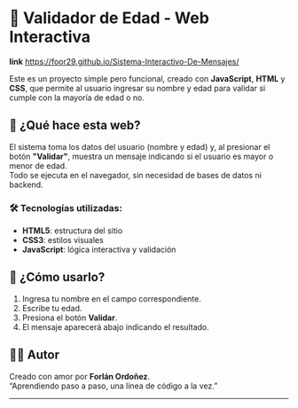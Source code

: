 # 🧠 Validador de Edad - Web Interactiva

**link** https://foor29.github.io/Sistema-Interactivo-De-Mensajes/

Este es un proyecto simple pero funcional, creado con **JavaScript**, **HTML** y **CSS**, que permite al usuario ingresar su nombre y edad para validar si cumple con la mayoría de edad o no.

## 🚀 ¿Qué hace esta web?

El sistema toma los datos del usuario (nombre y edad) y, al presionar el botón **"Validar"**, muestra un mensaje indicando si el usuario es mayor o menor de edad.  
Todo se ejecuta en el navegador, sin necesidad de bases de datos ni backend.

### 🛠 Tecnologías utilizadas:

- **HTML5**: estructura del sitio  
- **CSS3**: estilos visuales  
- **JavaScript**: lógica interactiva y validación

## 🧪 ¿Cómo usarlo?

1. Ingresa tu nombre en el campo correspondiente.  
2. Escribe tu edad.  
3. Presiona el botón **Validar**.  
4. El mensaje aparecerá abajo indicando el resultado.

## 👨‍💻 Autor

Creado con amor por **Forlán Ordoñez**.  
“Aprendiendo paso a paso, una línea de código a la vez.”

---